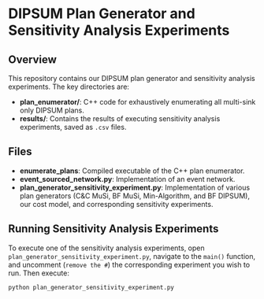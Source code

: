 # DIPSUM Plan Generator and Sensitivity Analysis Experiments

## Overview
This repository contains our DIPSUM plan generator and sensitivity analysis experiments. The key directories are:

- **plan_enumerator/**: C++ code for exhaustively enumerating all multi-sink only DIPSUM plans.
- **results/**: Contains the results of executing sensitivity analysis experiments, saved as `.csv` files.

## Files
- **enumerate_plans**: Compiled executable of the C++ plan enumerator.
- **event_sourced_network.py**: Implementation of an event network.
- **plan_generator_sensitivity_experiment.py**: Implementation of various plan generators (C&C MuSi, BF MuSi, Min-Algorithm, and BF DIPSUM), our cost model, and corresponding sensitivity experiments.

## Running Sensitivity Analysis Experiments
To execute one of the sensitivity analysis experiments, open `plan_generator_sensitivity_experiment.py`, navigate to the `main()` function, and uncomment (`remove the #`) the corresponding experiment you wish to run. Then execute:

```sh
python plan_generator_sensitivity_experiment.py
```
